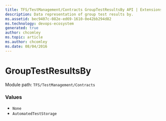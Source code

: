 ```yaml
---
title: TFS/TestManagement/Contracts GroupTestResultsBy API | Extensions for Azure DevOps Services
description: Data representation of group test results by.
ms.assetid: bec9407c-082e-ed69-1610-0e42bb294d82
ms.technology: devops-ecosystem
generated: true
author: chcomley
ms.topic: article
ms.author: chcomley
ms.date: 08/04/2016
---
```


# GroupTestResultsBy

Module path: `TFS/TestManagement/Contracts`

### Values

* `None` 
* `AutomatedTestStorage` 
